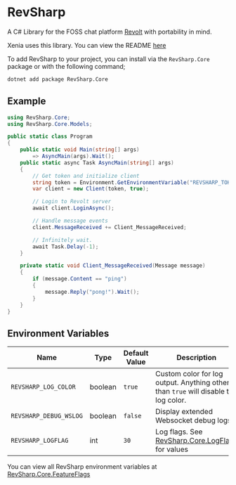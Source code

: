 # RevSharp
A C# Library for the FOSS chat platform [Revolt](https://revolt.chat) with portability in mind.

Xenia uses this library. You can view the README [here](README.Xenia)

To add RevSharp to your project, you can install via the `RevSharp.Core` package or with the following command;
```bash
dotnet add package RevSharp.Core
```

## Example
```csharp
using RevSharp.Core;
using RevSharp.Core.Models;

public static class Program
{
    public static void Main(string[] args)
        => AsyncMain(args).Wait();
    public static async Task AsyncMain(string[] args)
    {
        // Get token and initialize client
        string token = Environment.GetEnvironmentVariable("REVSHARP_TOKEN");
        var client = new Client(token, true);

        // Login to Revolt server
        await client.LoginAsync();

        // Handle message events
        client.MessageReceived += Client_MessageReceived;

        // Infinitely wait.
        await Task.Delay(-1);
    }

    private static void Client_MessageReceived(Message message)
    {
        if (message.Content == "ping")
        {
            message.Reply("pong!").Wait();
        }
    }
}
```

## Environment Variables
| Name | Type | Default Value | Description |
| ---- | ---- | ------------- | ----------- |
| `REVSHARP_LOG_COLOR` | boolean | `true` | Custom color for log output. Anything other than `true` will disable the log color. |
| `REVSHARP_DEBUG_WSLOG` | boolean | `false` | Display extended Websocket debug logs |
| `REVSHARP_LOGFLAG` | int | `30` | Log flags. See [RevSharp.Core.LogFlags](RevSharp.Core/LogFlag.cs) for values |

You can view all RevSharp environment variables at [RevSharp.Core.FeatureFlags](RevSharp.Core/FeatureFlags.cs)


